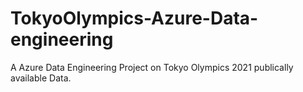 # TokyoOlympics-Azure-Data-engineering
A Azure Data Engineering Project on Tokyo Olympics 2021 publically available Data.
